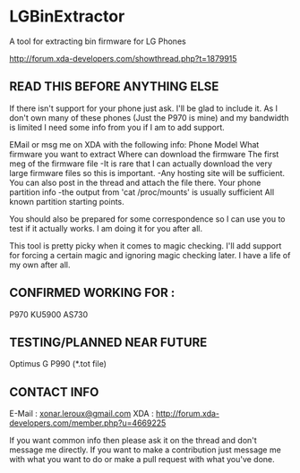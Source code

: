 LGBinExtractor
==============

A tool for extracting bin firmware for LG Phones

http://forum.xda-developers.com/showthread.php?t=1879915

READ THIS BEFORE ANYTHING ELSE
------------------------------
If there isn't support for your phone just ask. I'll be glad to include it. As I don't own many of these phones (Just the P970 is mine) and my bandwidth is limited I need some info from you if I am to add support.

EMail or msg me on XDA with the following info:
	Phone Model
	What firmware you want to extract
	Where can download the firmware
	The first meg of the firmware file
	    -It is rare that I can actually download the very large firmware files so this is important.
	    -Any hosting site will be sufficient. You can also post in the thread and attach the file there.
	Your phone partition info
	    -the output from 'cat /proc/mounts' is usually sufficient
	All known partition starting points.

You should also be prepared for some correspondence so I can use you to test if it actually works. I am doing it for you after all.
		
This tool is pretty picky when it comes to magic checking. I'll add support for forcing a certain magic and ignoring magic checking later. I have a life of my own after all.

CONFIRMED WORKING FOR :
-----------------------
P970
KU5900
AS730

TESTING/PLANNED NEAR FUTURE
---------------------------
Optimus G
P990 (*.tot file)

CONTACT INFO
------------
E-Mail	: xonar.leroux@gmail.com
XDA	: http://forum.xda-developers.com/member.php?u=4669225

If you want common info then please ask it on the thread and don't message me directly.
If you want to make a contribution just message me with what you want to do or make a pull request with what you've done.
